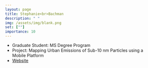 ```yaml
---
layout: page
title: Stephanie<br>Bachman
description: " "
img: /assets/img/blank.png
set: [""]
importance: 10
---
```


- Graduate Student: MS Degree Program
- Project: Mapping Urban Emissions of Sub-10 nm Particles using a Mobile Platform
- [Website](https://meas.sciences.ncsu.edu/people/slbachma/)

